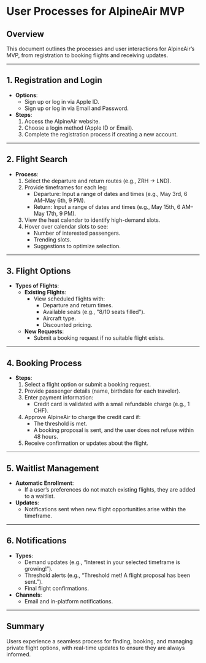 
# User Processes for AlpineAir MVP

## Overview
This document outlines the processes and user interactions for AlpineAir’s MVP, from registration to booking flights and receiving updates.

---

## 1. **Registration and Login**
- **Options**:
  - Sign up or log in via Apple ID.
  - Sign up or log in via Email and Password.
- **Steps**:
  1. Access the AlpineAir website.
  2. Choose a login method (Apple ID or Email).
  3. Complete the registration process if creating a new account.

---

## 2. **Flight Search**
- **Process**:
  1. Select the departure and return routes (e.g., ZRH → LND).
  2. Provide timeframes for each leg:
     - Departure: Input a range of dates and times (e.g., May 3rd, 6 AM–May 6th, 9 PM).
     - Return: Input a range of dates and times (e.g., May 15th, 6 AM–May 17th, 9 PM).
  3. View the heat calendar to identify high-demand slots.
  4. Hover over calendar slots to see:
     - Number of interested passengers.
     - Trending slots.
     - Suggestions to optimize selection.

---

## 3. **Flight Options**
- **Types of Flights**:
  - **Existing Flights**:
    - View scheduled flights with:
      - Departure and return times.
      - Available seats (e.g., "8/10 seats filled").
      - Aircraft type.
      - Discounted pricing.
  - **New Requests**:
    - Submit a booking request if no suitable flight exists.

---

## 4. **Booking Process**
- **Steps**:
  1. Select a flight option or submit a booking request.
  2. Provide passenger details (name, birthdate for each traveler).
  3. Enter payment information:
     - Credit card is validated with a small refundable charge (e.g., 1 CHF).
  4. Approve AlpineAir to charge the credit card if:
     - The threshold is met.
     - A booking proposal is sent, and the user does not refuse within 48 hours.
  5. Receive confirmation or updates about the flight.

---

## 5. **Waitlist Management**
- **Automatic Enrollment**:
  - If a user’s preferences do not match existing flights, they are added to a waitlist.
- **Updates**:
  - Notifications sent when new flight opportunities arise within the timeframe.

---

## 6. **Notifications**
- **Types**:
  - Demand updates (e.g., “Interest in your selected timeframe is growing!”).
  - Threshold alerts (e.g., “Threshold met! A flight proposal has been sent.”).
  - Final flight confirmations.
- **Channels**:
  - Email and in-platform notifications.

---

## Summary
Users experience a seamless process for finding, booking, and managing private flight options, with real-time updates to ensure they are always informed.
